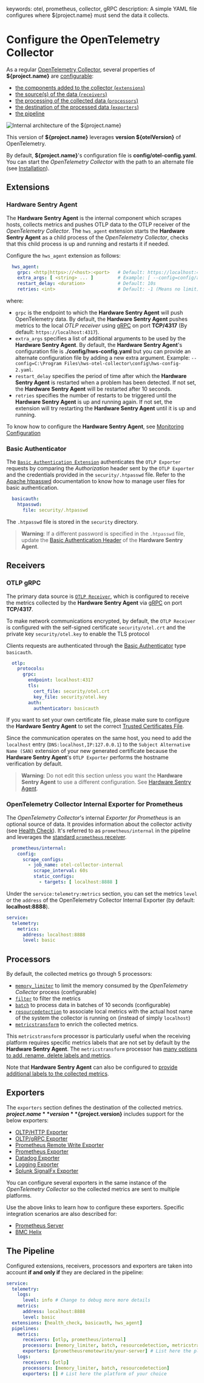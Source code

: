 keywords: otel, prometheus, collector, gRPC
description: A simple YAML file configures where ${project.name} must send the data it collects.

# Configure the OpenTelemetry Collector

<!-- MACRO{toc|fromDepth=1|toDepth=2|id=toc} -->

As a regular [OpenTelemetry Collector](https://opentelemetry.io/docs/collector/), several properties of **${project.name}** are [configurable](https://opentelemetry.io/docs/collector/configuration/):

* [the components added to the collector (`extensions`)](https://opentelemetry.io/docs/collector/configuration/#extensions)
* [the source(s) of the data (`receivers`)](https://opentelemetry.io/docs/collector/configuration/#receivers)
* [the processing of the collected data (`processors`)](https://opentelemetry.io/docs/collector/configuration/#processors)
* [the destination of the processed data (`exporters`)](https://opentelemetry.io/docs/collector/configuration/#exporters)
* [the pipeline](https://opentelemetry.io/docs/collector/configuration/#service)

![Internal architecture of the ${project.name}](../images/otel-internal-architecture.png)

This version of **${project.name}** leverages **version ${otelVersion}** of OpenTelemetry.

By default, **${project.name}**'s configuration file is **config/otel-config.yaml**. You can start the *OpenTelemetry Collector* with the path to an alternate file (see [Installation](../install.md)).

## Extensions

### Hardware Sentry Agent

The **Hardware Sentry Agent** is the internal component which scrapes hosts, collects metrics and pushes OTLP data to the OTLP receiver of the *OpenTelemetry Collector*. The `hws_agent` extension starts the **Hardware Sentry Agent** as a child process of the *OpenTelemetry Collector*, checks that this child process is up and running and restarts it if needed.

Configure the `hws_agent` extension as follows:
```yaml
  hws_agent:
    grpc: <http|https>://<host>:<port>   # Default: https://localhost:4317
    extra_args: [ <string> ... ]         # Example: [ --config=config/alternate-configuration-file.yaml ]
    restart_delay: <duration>            # Default: 10s
    retries: <int>                       # Default: -1 (Means no limit)
```
where:
- `grpc` is the endpoint to which the **Hardware Sentry Agent** will push OpenTelemetry data. By default, the **Hardware Sentry Agent** pushes metrics to the local *OTLP receiver* using [gRPC](https://grpc.io/) on port **TCP/4317** (By default: `https://localhost:4317`).
- `extra_args` specifies a list of additional arguments to be used by the **Hardware Sentry Agent**. By default, the **Hardware Sentry Agent**'s configuration file is **./config/hws-config.yaml** but you can provide an alternate configuration file by adding a new extra argument. Example: `--config=C:\Program Files\hws-otel-collector\config\hws-config-2.yaml`.
- `restart_delay` specifies the period of time after which the **Hardware Sentry Agent** is restarted when a problem has been detected. If not set, the **Hardware Sentry Agent** will be restarted after 10 seconds.
- `retries` specifies the number of restarts to be triggered until the **Hardware Sentry Agent** is up and running again. If not set, the extension will try restarting the **Hardware Sentry Agent** until it is up and running.

To know how to configure the **Hardware Sentry Agent**, see [Monitoring Configuration](configure-agent.md)

### Basic Authenticator

The [`Basic Authentication Extension`](https://github.com/open-telemetry/opentelemetry-collector-contrib/tree/main/extension/basicauthextension) authenticates the `OTLP Exporter` requests by comparing the *Authorization* header sent by the `OTLP Exporter` and the credentials provided in the `security/.htpasswd` file.
Refer to the [Apache htpasswd](https://httpd.apache.org/docs/2.4/programs/htpasswd.html) documentation to know how to manage user files for basic authentication.

```yaml
  basicauth:
    htpasswd:
      file: security/.htpasswd
```

The `.htpasswd` file is stored in the `security` directory.

> **Warning**: If a different password is specified in the `.htpasswd` file, update the [Basic Authentication Header](configure-agent.md#Basic_Authentication_Header) of the **Hardware Sentry Agent**.

## Receivers

### OTLP gRPC

The primary data source is [`OTLP Receiver`](https://github.com/open-telemetry/opentelemetry-collector/tree/main/receiver/otlpreceiver), which is configured to receive the metrics collected by the  **Hardware Sentry Agent** via [gRPC](https://grpc.io/) on port **TCP/4317**.

To make network communications encrypted, by default, the `OTLP Receiver` is configured with the self-signed certificate `security/otel.crt` and the private key `security/otel.key` to enable the TLS protocol

Clients requests are authenticated through the [Basic Authenticator](#Basic_Authenticator) type `basicauth`.

```yaml
  otlp:
    protocols:
      grpc:
        endpoint: localhost:4317
        tls:
          cert_file: security/otel.crt
          key_file: security/otel.key
        auth:
          authenticator: basicauth
```

If you want to set your own certificate file, please make sure to configure the **Hardware Sentry Agent** to set the correct [Trusted Certificates File](configure-agent.md#Trusted_Certificates_File).

Since the communication operates on the same host, you need to add the `localhost` entry (`DNS:localhost,IP:127.0.0.1`) to the `Subject Alternative Name (SAN)` extension of your new generated certificate because the **Hardware Sentry Agent**'s `OTLP Exporter` performs the hostname verification by default.

> **Warning**: Do not edit this section unless you want the **Hardware Sentry Agent** to use a different configuration. See [Hardware Sentry Agent](#Hardware_Sentry_Agent).

### OpenTelemetry Collector Internal Exporter for Prometheus

The *OpenTelemetry Collector*'s internal *Exporter for Prometheus* is an optional source of data. It provides information about the collector activity (see [Health Check](../troubleshooting/status.md)). It's referred to as `prometheus/internal` in the pipeline and leverages the [standard `prometheus` receiver](https://github.com/open-telemetry/opentelemetry-collector-contrib/tree/main/receiver/prometheusreceiver).

```yaml
  prometheus/internal:
    config:
      scrape_configs:
        - job_name: otel-collector-internal
          scrape_interval: 60s
          static_configs:
            - targets: [ localhost:8888 ]
```

Under the `service:telemetry:metrics` section, you can set the metrics `level` or the `address` of the OpenTelemetry Collector Internal Exporter (by default: **localhost:8888**).

```yaml
service:
  telemetry:
    metrics:
      address: localhost:8888
      level: basic
```

## Processors

By default, the collected metrics go through 5 processors:

* [`memory_limiter`](https://github.com/open-telemetry/opentelemetry-collector/tree/main/processor/memorylimiterprocessor) to limit the memory consumed by the *OpenTelemetry Collector* process (configurable)
* [`filter`](https://github.com/open-telemetry/opentelemetry-collector-contrib/tree/main/processor/filterprocessor) to filter the metrics
* [`batch`](https://github.com/open-telemetry/opentelemetry-collector/tree/main/processor/batchprocessor) to process data in batches of 10 seconds (configurable)
* [`resourcedetection`](https://github.com/open-telemetry/opentelemetry-collector-contrib/tree/main/processor/resourcedetectionprocessor) to associate local metrics with the actual host name of the system the collector is running on (instead of simply `localhost`)
* [`metricstransform`](https://github.com/open-telemetry/opentelemetry-collector-contrib/tree/main/processor/metricstransformprocessor) to enrich the collected metrics.

This `metricstransform` processor is particularly useful when the receiving platform requires specific metrics labels that are not set by default by the **Hardware Sentry Agent**. The `metricstransform` processor has [many options to add, rename, delete labels and metrics](https://github.com/open-telemetry/opentelemetry-collector-contrib/tree/main/processor/metricstransformprocessor).

Note that **Hardware Sentry Agent** can also be configured to [provide additional labels to the collected metrics](configure-agent.md).

## Exporters

The `exporters` section defines the destination of the collected metrics. **${project.name}** version **${project.version}** includes support for the below exporters:

* [OLTP/HTTP Exporter](https://github.com/open-telemetry/opentelemetry-collector/blob/main/exporter/otlphttpexporter/README.md)
* [OLTP/gRPC Exporter](https://github.com/open-telemetry/opentelemetry-collector/blob/main/exporter/otlpexporter/README.md)
* [Prometheus Remote Write Exporter](https://github.com/open-telemetry/opentelemetry-collector-contrib/tree/main/exporter/prometheusremotewriteexporter)
* [Prometheus Exporter](https://github.com/open-telemetry/opentelemetry-collector-contrib/tree/main/exporter/prometheusexporter)
* [Datadog Exporter](https://github.com/open-telemetry/opentelemetry-collector-contrib/tree/main/exporter/datadogexporter)
* [Logging Exporter](https://github.com/open-telemetry/opentelemetry-collector/tree/main/exporter/loggingexporter)
* [Splunk SignalFx Exporter](https://github.com/open-telemetry/opentelemetry-collector-contrib/tree/main/exporter/signalfxexporter)

You can configure several exporters in the same instance of the *OpenTelemetry Collector* so the collected metrics are sent to multiple platforms.

Use the above links to learn how to configure these exporters. Specific integration scenarios are also described for:

* [Prometheus Server](../integration/prometheus.md)
* [BMC Helix](../integration/helix.md)

## The Pipeline

Configured extensions, receivers, processors and exporters are taken into account **if and only if** they are declared in the pipeline:

```yaml
service:
  telemetry:
    logs:
      level: info # Change to debug more more details
    metrics:
      address: localhost:8888
      level: basic
  extensions: [health_check, basicauth, hws_agent]
  pipelines:
    metrics:
      receivers: [otlp, prometheus/internal]
      processors: [memory_limiter, batch, resourcedetection, metricstransform]
      exporters: [prometheusremotewrite/your-server] # List here the platform of your choice
    logs:
      receivers: [otlp]
      processors: [memory_limiter, batch, resourcedetection]
      exporters: [] # List here the platform of your choice     
```
